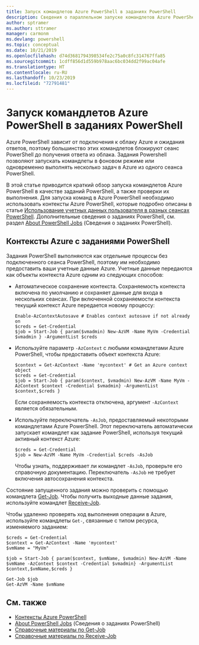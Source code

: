 ```yaml
---
title: Запуск командлетов Azure PowerShell в заданиях PowerShell
description: Сведения о параллельном запуске командлетов Azure PowerShell или запуске в качестве фоновых задач, используя -AsJob и Start-Job.
author: sptramer
ms.author: sttramer
manager: carmonm
ms.devlang: powershell
ms.topic: conceptual
ms.date: 10/21/2019
ms.openlocfilehash: d74d3681794398534fe2c75a0c8fc314767ffa85
ms.sourcegitcommit: 1cdff856d1d559b978aac6bc034dd2f99ac04afe
ms.translationtype: HT
ms.contentlocale: ru-RU
ms.lasthandoff: 10/23/2019
ms.locfileid: "72791481"
---
```

# <a name="run-azure-powershell-cmdlets-in-powershell-jobs"></a>Запуск командлетов Azure PowerShell в заданиях PowerShell

Azure PowerShell зависит от подключения к облаку Azure и ожидания ответов, поэтому большинство этих командлетов блокируют сеанс PowerShell до получения ответа из облака.
Задания Powershell позволяют запускать командлеты в фоновом режиме или одновременно выполнять несколько задач в Azure из одного сеанса PowerShell.

В этой статье приводится краткий обзор запуска командлетов Azure PowerShell в качестве заданий PowerShell, а также проверки их выполнения. Для запуска команд в Azure PowerShell необходимо использовать контексты Azure PowerShell, которые подробно описаны в статье [Использование учетных данных пользователя в разных сеансах PowerShell](context-persistence.md).
Дополнительные сведения о заданиях PowerShell, см. раздел [About PowerShell Jobs](/powershell/module/microsoft.powershell.core/about/about_jobs) (Сведения о заданиях PowerShell).

## <a name="azure-contexts-with-powershell-jobs"></a>Контексты Azure с заданиями PowerShell

Задания PowerShell выполняются как отдельные процессы без подключенного сеанса PowerShell, поэтому им необходимо предоставить ваши учетные данные Azure. Учетные данные передаются как объекты контекста Azure одним из следующих способов:

* Автоматическое сохранение контекста. Сохраняемость контекста включена по умолчанию и сохраняет данные для входа в нескольких сеансах. При включенной сохраняемости контекста текущий контекст Azure передается новому процессу:

  ```azurepowershell-interactive
  Enable-AzContextAutosave # Enables context autosave if not already on
  $creds = Get-Credential
  $job = Start-Job { param($vmadmin) New-AzVM -Name MyVm -Credential $vmadmin } -ArgumentList $creds
  ```

* Используйте параметр `-AzContext` с любыми командлетами Azure PowerShell, чтобы предоставить объект контекста Azure:

  ```azurepowershell-interactive
  $context = Get-AzContext -Name 'mycontext' # Get an Azure context object
  $creds = Get-Credential
  $job = Start-Job { param($context, $vmadmin) New-AzVM -Name MyVm -AzContext $context -Credential $vmadmin} -ArgumentList $context,$creds }
  ```

  Если сохраняемость контекста отключена, аргумент `-AzContext` является обязательным.

* Используйте переключатель `-AsJob`, предоставляемый некоторыми командлетами Azure PowerShell. Этот переключатель автоматически запускает командлет как задание PowerShell, используя текущий активный контекст Azure:

  ```azurepowershell-interactive
  $creds = Get-Credential
  $job = New-AzVM -Name MyVm -Credential $creds -AsJob
  ```

  Чтобы узнать, поддерживает ли командлет `-AsJob`, проверьте его справочную документацию. Переключатель `-AsJob` не требует включения автосохранения контекста.

Состояние запущенного задания можно проверить с помощью командлета [Get-Job](/powershell/module/microsoft.powershell.core/get-job). Чтобы получить выходные данные задания, используйте командлет [Receive-Job](/powershell/module/microsoft.powershell.core/receive-job).

Чтобы удаленно проверять ход выполнения операции в Azure, используйте командлеты `Get-`, связанные с типом ресурса, изменяемого заданием:

```azurepowershell-interactive
$creds = Get-Credential
$context = Get-AzContext -Name 'mycontext'
$vmName = "MyVm"

$job = Start-Job { param($context, $vmName, $vmadmin) New-AzVM -Name $vmName -AzContext $context -Credential $vmadmin} -ArgumentList $context,$vmName,$creds }

Get-Job $job
Get-AzVM -Name $vmName
```

## <a name="see-also"></a>См. также

* [Контексты Azure PowerShell](context-persistence.md)
* [About PowerShell Jobs](/powershell/module/microsoft.powershell.core/about/about_jobs) (Сведения о заданиях PowerShell)
* [Справочные материалы по Get-Job](/powershell/module/microsoft.powershell.core/get-job)
* [Справочные материалы по Receive-Job](/powershell/module/microsoft.powershell.core/receive-job)
